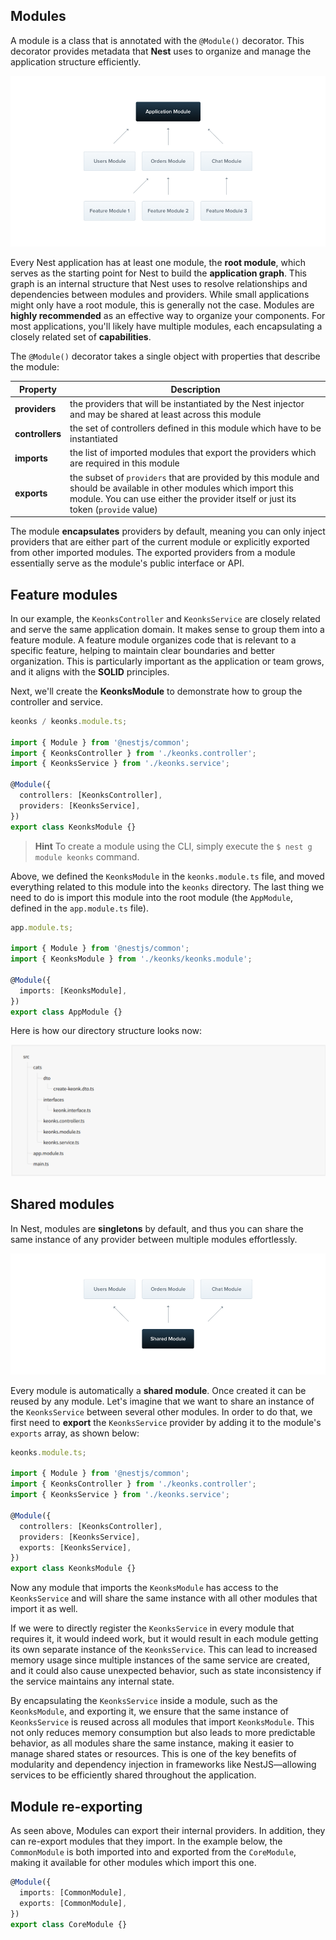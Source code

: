 ## Modules

A module is a class that is annotated with the `@Module()` decorator. This decorator provides metadata that **Nest** uses to organize and manage the application structure efficiently.

![Modules Image](./docs/images/modules.png)

Every Nest application has at least one module, the **root module**, which serves as the starting point for Nest to build the **application graph**. This graph is an internal structure that Nest uses to resolve relationships and dependencies between modules and providers. While small applications might only have a root module, this is generally not the case. Modules are **highly recommended** as an effective way to organize your components. For most applications, you'll likely have multiple modules, each encapsulating a closely related set of **capabilities**.

The `@Module()` decorator takes a single object with properties that describe the module:

| Property        | Description                                                                                                                                                                                              |
| --------------- | -------------------------------------------------------------------------------------------------------------------------------------------------------------------------------------------------------- |
| **providers**   | the providers that will be instantiated by the Nest injector and may be shared at least across this module                                                                                               |
| **controllers** | the set of controllers defined in this module which have to be instantiated                                                                                                                              |
| **imports**     | the list of imported modules that export the providers which are required in this module                                                                                                                 |
| **exports**     | the subset of `providers` that are provided by this module and should be available in other modules which import this module. You can use either the provider itself or just its token (`provide` value) |

The module **encapsulates** providers by default, meaning you can only inject providers that are either part of the current module or explicitly exported from other imported modules. The exported providers from a module essentially serve as the module's public interface or API.

## Feature modules

In our example, the `KeonksController` and `KeonksService` are closely related and serve the same application domain. It makes sense to group them into a feature module. A feature module organizes code that is relevant to a specific feature, helping to maintain clear boundaries and better organization. This is particularly important as the application or team grows, and it aligns with the **SOLID** principles.

Next, we'll create the **KeonksModule** to demonstrate how to group the controller and service.

```ts
keonks / keonks.module.ts;

import { Module } from '@nestjs/common';
import { KeonksController } from './keonks.controller';
import { KeonksService } from './keonks.service';

@Module({
  controllers: [KeonksController],
  providers: [KeonksService],
})
export class KeonksModule {}
```

> **Hint**
> To create a module using the CLI, simply execute the `$ nest g module keonks` command.

Above, we defined the `KeonksModule` in the `keonks.module.ts` file, and moved everything related to this module into the `keonks` directory. The last thing we need to do is import this module into the root module (the `AppModule`, defined in the `app.module.ts` file).

```ts
app.module.ts;

import { Module } from '@nestjs/common';
import { KeonksModule } from './keonks/keonks.module';

@Module({
  imports: [KeonksModule],
})
export class AppModule {}
```

Here is how our directory structure looks now:

![Modules-feature Image](./docs/images/modules-feature.png)

## Shared modules

In Nest, modules are **singletons** by default, and thus you can share the same instance of any provider between multiple modules effortlessly.

![Modules-v Image](./docs/images/modules-shared.png)

Every module is automatically a **shared module**. Once created it can be reused by any module. Let's imagine that we want to share an instance of the `KeonksService` between several other modules. In order to do that, we first need to **export** the `KeonksService` provider by adding it to the module's `exports` array, as shown below:

```ts
keonks.module.ts;

import { Module } from '@nestjs/common';
import { KeonksController } from './keonks.controller';
import { KeonksService } from './keonks.service';

@Module({
  controllers: [KeonksController],
  providers: [KeonksService],
  exports: [KeonksService],
})
export class KeonksModule {}
```

Now any module that imports the `KeonksModule` has access to the `KeonksService` and will share the same instance with all other modules that import it as well.

If we were to directly register the `KeonksService` in every module that requires it, it would indeed work, but it would result in each module getting its own separate instance of the `KeonksService`. This can lead to increased memory usage since multiple instances of the same service are created, and it could also cause unexpected behavior, such as state inconsistency if the service maintains any internal state.

By encapsulating the `KeonksService` inside a module, such as the `KeonksModule`, and exporting it, we ensure that the same instance of `KeonksService` is reused across all modules that import `KeonksModule`. This not only reduces memory consumption but also leads to more predictable behavior, as all modules share the same instance, making it easier to manage shared states or resources. This is one of the key benefits of modularity and dependency injection in frameworks like NestJS—allowing services to be efficiently shared throughout the application.

## Module re-exporting

As seen above, Modules can export their internal providers. In addition, they can re-export modules that they import. In the example below, the `CommonModule` is both imported into and exported from the `CoreModule`, making it available for other modules which import this one.

```ts
@Module({
  imports: [CommonModule],
  exports: [CommonModule],
})
export class CoreModule {}
```
